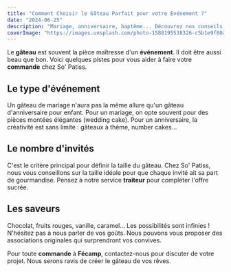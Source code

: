 ```yaml
---
title: "Comment Choisir le Gâteau Parfait pour votre Événement ?"
date: "2024-06-25"
description: "Mariage, anniversaire, baptême... Découvrez nos conseils pour trouver le gâteau idéal pour votre événement à Fécamp et ses alentours."
coverImage: "https://images.unsplash.com/photo-1588195538326-c5b1e9f80a1b?q=80&w=1950&auto=format&fit=crop"
---
```


Le **gâteau** est souvent la pièce maîtresse d'un **événement**. Il doit être aussi beau que bon. Voici quelques pistes pour vous aider à faire votre **commande** chez So' Patiss.

## Le type d'événement

Un gâteau de mariage n'aura pas la même allure qu'un gâteau d'anniversaire pour enfant. Pour un mariage, on opte souvent pour des pièces montées élégantes (wedding cake). Pour un anniversaire, la créativité est sans limite : gâteaux à thème, number cakes...

## Le nombre d'invités

C'est le critère principal pour définir la taille du gâteau. Chez So' Patiss, nous vous conseillons sur la taille idéale pour que chaque invité ait sa part de gourmandise. Pensez à notre service **traiteur** pour compléter l'offre sucrée.

## Les saveurs

Chocolat, fruits rouges, vanille, caramel... Les possibilités sont infinies ! N'hésitez pas à nous parler de vos goûts. Nous pouvons vous proposer des associations originales qui surprendront vos convives.

Pour toute **commande** à **Fécamp**, contactez-nous pour discuter de votre projet. Nous serons ravis de créer le gâteau de vos rêves.

